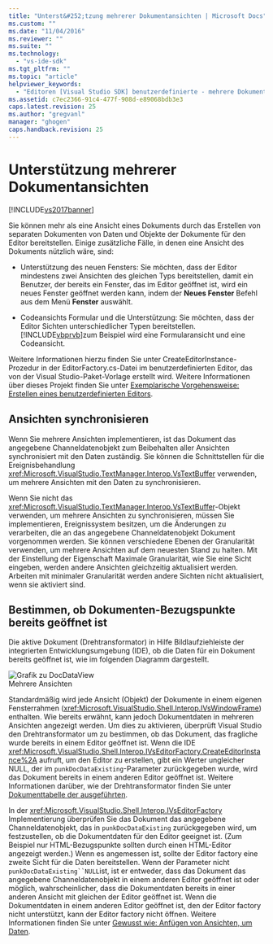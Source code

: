 ```yaml
---
title: "Unterst&#252;tzung mehrerer Dokumentansichten | Microsoft Docs"
ms.custom: ""
ms.date: "11/04/2016"
ms.reviewer: ""
ms.suite: ""
ms.technology: 
  - "vs-ide-sdk"
ms.tgt_pltfrm: ""
ms.topic: "article"
helpviewer_keywords: 
  - "Editoren [Visual Studio SDK] benutzerdefinierte - mehrere Dokumentansichten"
ms.assetid: c7ec2366-91c4-477f-908d-e89068bdb3e3
caps.latest.revision: 25
ms.author: "gregvanl"
manager: "ghogen"
caps.handback.revision: 25
---
```

# Unterst&#252;tzung mehrerer Dokumentansichten
[!INCLUDE[vs2017banner](../code-quality/includes/vs2017banner.md)]

Sie können mehr als eine Ansicht eines Dokuments durch das Erstellen von separaten Dokumenten von Daten und Objekte der Dokumente für den Editor bereitstellen.  Einige zusätzliche Fälle, in denen eine Ansicht des Dokuments nützlich wäre, sind:  
  
-   Unterstützung des neuen Fensters: Sie möchten, dass der Editor mindestens zwei Ansichten des gleichen Typs bereitstellen, damit ein Benutzer, der bereits ein Fenster, das im Editor geöffnet ist, wird ein neues Fenster geöffnet werden kann, indem der **Neues Fenster** Befehl aus dem Menü **Fenster** auswählt.  
  
-   Codeansichts Formular und die Unterstützung: Sie möchten, dass der Editor Sichten unterschiedlicher Typen bereitstellen.  [!INCLUDE[vbprvb](../code-quality/includes/vbprvb_md.md)]zum Beispiel wird eine Formularansicht und eine Codeansicht.  
  
 Weitere Informationen hierzu finden Sie unter CreateEditorInstance\-Prozedur in der EditorFactory.cs\-Datei im benutzerdefinierten Editor, das von der Visual Studio\-Paket\-Vorlage erstellt wird.  Weitere Informationen über dieses Projekt finden Sie unter [Exemplarische Vorgehensweise: Erstellen eines benutzerdefinierten Editors](../extensibility/walkthrough-creating-a-custom-editor.md).  
  
## Ansichten synchronisieren  
 Wenn Sie mehrere Ansichten implementieren, ist das Dokument das angegebene Channeldatenobjekt zum Beibehalten aller Ansichten synchronisiert mit den Daten zuständig.  Sie können die Schnittstellen für die Ereignisbehandlung <xref:Microsoft.VisualStudio.TextManager.Interop.VsTextBuffer> verwenden, um mehrere Ansichten mit den Daten zu synchronisieren.  
  
 Wenn Sie nicht das <xref:Microsoft.VisualStudio.TextManager.Interop.VsTextBuffer>\-Objekt verwenden, um mehrere Ansichten zu synchronisieren, müssen Sie implementieren, Ereignissystem besitzen, um die Änderungen zu verarbeiten, die an das angegebene Channeldatenobjekt Dokument vorgenommen werden.  Sie können verschiedene Ebenen der Granularität verwenden, um mehrere Ansichten auf dem neuesten Stand zu halten.  Mit der Einstellung der Eigenschaft Maximale Granularität, wie Sie eine Sicht eingeben, werden andere Ansichten gleichzeitig aktualisiert werden.  Arbeiten mit minimaler Granularität werden andere Sichten nicht aktualisiert, wenn sie aktiviert sind.  
  
## Bestimmen, ob Dokumenten\-Bezugspunkte bereits geöffnet ist  
 Die aktive Dokument \(Drehtransformator\) in Hilfe Bildlaufziehleiste der integrierten Entwicklungsumgebung \(IDE\), ob die Daten für ein Dokument bereits geöffnet ist, wie im folgenden Diagramm dargestellt.  
  
 ![Grafik zu DocDataView](~/extensibility/media/docdataview.gif "Docdataview")  
Mehrere Ansichten  
  
 Standardmäßig wird jede Ansicht \(Objekt\) der Dokumente in einem eigenen Fensterrahmen \(<xref:Microsoft.VisualStudio.Shell.Interop.IVsWindowFrame>\) enthalten.  Wie bereits erwähnt, kann jedoch Dokumentdaten in mehreren Ansichten angezeigt werden.  Um dies zu aktivieren, überprüft Visual Studio den Drehtransformator um zu bestimmen, ob das Dokument, das fragliche wurde bereits in einem Editor geöffnet ist.  Wenn die IDE <xref:Microsoft.VisualStudio.Shell.Interop.IVsEditorFactory.CreateEditorInstance%2A> aufruft, um den Editor zu erstellen, gibt ein Werter ungleicher NULL, der im `punkDocDataExisting`\-Parameter zurückgegeben wurde, wird das Dokument bereits in einem anderen Editor geöffnet ist.  Weitere Informationen darüber, wie der Drehtransformator finden Sie unter [Dokumenttabelle der ausgeführten](../extensibility/internals/running-document-table.md).  
  
 In der <xref:Microsoft.VisualStudio.Shell.Interop.IVsEditorFactory> Implementierung überprüfen Sie das Dokument das angegebene Channeldatenobjekt, das in `punkDocDataExisting` zurückgegeben wird, um festzustellen, ob die Dokumentdaten für den Editor geeignet ist.  \(Zum Beispiel nur HTML\-Bezugspunkte sollten durch einen HTML\-Editor angezeigt werden.\) Wenn es angemessen ist, sollte der Editor factory eine zweite Sicht für die Daten bereitstellen.  Wenn der Parameter nicht `punkDocDataExisting``NULL`ist, ist er entweder, dass das Dokument das angegebene Channeldatenobjekt in einem anderen Editor geöffnet ist oder möglich, wahrscheinlicher, dass die Dokumentdaten bereits in einer anderen Ansicht mit gleichen der Editor geöffnet ist.  Wenn die Dokumentdaten in einem anderen Editor geöffnet ist, den der Editor factory nicht unterstützt, kann der Editor factory nicht öffnen.  Weitere Informationen finden Sie unter [Gewusst wie: Anfügen von Ansichten, um Daten](../extensibility/how-to-attach-views-to-document-data.md).